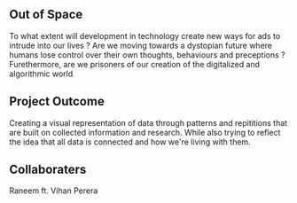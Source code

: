 ## Out of Space

To what extent will development in technology create new ways for ads to intrude into our lives ?
Are we moving towards a dystopian future where humans lose control over their own thoughts, behaviours and preceptions ?
Furethermore, are we prisoners of our creation of the digitalized and algorithmic world


## Project Outcome

Creating a visual representation of data through patterns and repititions that are built on collected information and research.
While also trying to reflect the idea that all data is connected and how we're living with them.

## Collaboraters

Raneem ft. Vihan Perera
